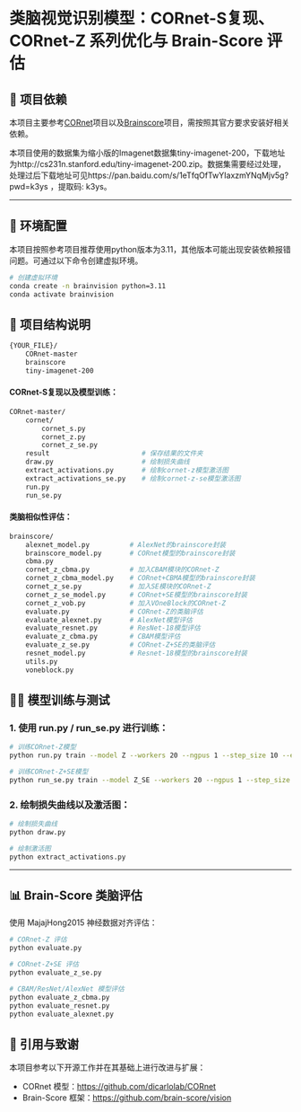# 类脑视觉识别模型：CORnet-S复现、CORnet-Z 系列优化与 Brain-Score 评估



## 📘 项目依赖

本项目主要参考[CORnet](https://github.com/dicarlolab/CORnet)项目以及[Brainscore](https://github.com/brain-score/vision)项目，需按照其官方要求安装好相关依赖。

本项目使用的数据集为缩小版的Imagenet数据集tiny-imagenet-200，下载地址为http://cs231n.stanford.edu/tiny-imagenet-200.zip。数据集需要经过处理，处理过后下载地址可见https://pan.baidu.com/s/1eTfqOfTwYIaxzmYNqMjv5g?pwd=k3ys ，提取码: k3ys。

---

## 🚀 环境配置

本项目按照参考项目推荐使用python版本为3.11，其他版本可能出现安装依赖报错问题。可通过以下命令创建虚拟环境。

```bash
# 创建虚拟环境
conda create -n brainvision python=3.11
conda activate brainvision
```

## 📁 项目结构说明

```bash
{YOUR_FILE}/
	CORnet-master
	brainscore
	tiny-imagenet-200
```

#### CORnet-S复现以及模型训练：

```bash
CORnet-master/
	cornet/
		cornet_s.py
		cornet_z.py
		cornet_z_se.py
	result                       # 保存结果的文件夹
	draw.py                      # 绘制损失曲线
	extract_activations.py       # 绘制cornet-z模型激活图
	extract_activations_se.py    # 绘制cornet-z-se模型激活图
	run.py
	run_se.py
```

#### 类脑相似性评估：

```bash
brainscore/
	alexnet_model.py          # AlexNet的brainscore封装
	brainscore_model.py       # CORnet模型的brainscore封装
	cbma.py
	cornet_z_cbma.py          # 加入CBAM模块的CORnet-Z
	cornet_z_cbma_model.py    # CORnet+CBMA模型的brainscore封装
	cornet_z_se.py            # 加入SE模块的CORnet-Z
	cornet_z_se_model.py      # CORnet+SE模型的brainscore封装
	cornet_z_vob.py           # 加入VOneBlock的CORnet-Z
	evaluate.py               # CORnet-Z的类脑评估
	evaluate_alexnet.py       # AlexNet模型评估
	evaluate_resnet.py        # ResNet-18模型评估
	evaluate_z_cbma.py        # CBAM模型评估
	evaluate_z_se.py          # CORnet-Z+SE的类脑评估
	resnet_model.py           # Resnet-18模型的brainscore封装
	utils.py
	voneblock.py
```

## 🏃‍♂️ 模型训练与测试

### 1. 使用 run.py / run_se.py 进行训练：

```bash
# 训练CORnet-Z模型
python run.py train --model Z --workers 20 --ngpus 1 --step_size 10 --epochs 40 --lr .01 --data_path <图像路径> --output_path <运行结果保存路径，推荐为run.py同路径下的result文件夹>

# 训练CORnet-Z+SE模型
python run_se.py train --model Z_SE --workers 20 --ngpus 1 --step_size 10 --epochs 40 --lr .01 --data_path <图像路径> --output_path <运行结果保存路径，推荐为run_se.py同路径下的result文件夹>
```

### 2. 绘制损失曲线以及激活图：

```bash
# 绘制损失曲线
python draw.py

# 绘制激活图
python extract_activations.py
```

------

## 📊 Brain-Score 类脑评估

使用 MajajHong2015 神经数据对齐评估：

```bash
# CORnet-Z 评估
python evaluate.py

# CORnet-Z+SE 评估
python evaluate_z_se.py

# CBAM/ResNet/AlexNet 模型评估
python evaluate_z_cbma.py
python evaluate_resnet.py
python evaluate_alexnet.py
```

## 🙏 引用与致谢

本项目参考以下开源工作并在其基础上进行改进与扩展：

- CORnet 模型：https://github.com/dicarlolab/CORnet
- Brain-Score 框架：https://github.com/brain-score/vision
